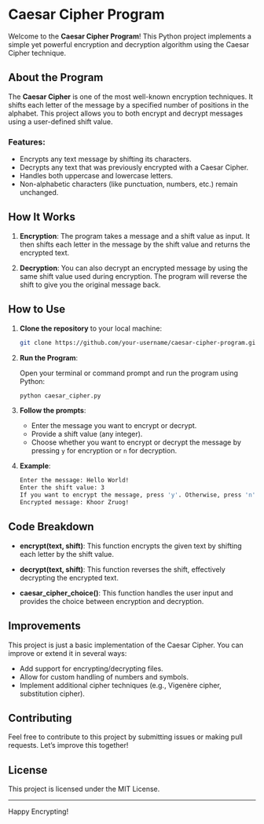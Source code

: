 # Caesar Cipher Program

Welcome to the **Caesar Cipher Program**! This Python project implements a simple yet powerful encryption and decryption algorithm using the Caesar Cipher technique.

## About the Program

The **Caesar Cipher** is one of the most well-known encryption techniques. It shifts each letter of the message by a specified number of positions in the alphabet. This project allows you to both encrypt and decrypt messages using a user-defined shift value.

### Features:
- Encrypts any text message by shifting its characters.
- Decrypts any text that was previously encrypted with a Caesar Cipher.
- Handles both uppercase and lowercase letters.
- Non-alphabetic characters (like punctuation, numbers, etc.) remain unchanged.

## How It Works

1. **Encryption**: The program takes a message and a shift value as input. It then shifts each letter in the message by the shift value and returns the encrypted text.

2. **Decryption**: You can also decrypt an encrypted message by using the same shift value used during encryption. The program will reverse the shift to give you the original message back.

## How to Use

1. **Clone the repository** to your local machine:

    ```bash
    git clone https://github.com/your-username/caesar-cipher-program.git
    ```

2. **Run the Program**:

    Open your terminal or command prompt and run the program using Python:

    ```bash
    python caesar_cipher.py
    ```

3. **Follow the prompts**:

    - Enter the message you want to encrypt or decrypt.
    - Provide a shift value (any integer).
    - Choose whether you want to encrypt or decrypt the message by pressing `y` for encryption or `n` for decryption.

4. **Example**:

    ```bash
    Enter the message: Hello World!
    Enter the shift value: 3
    If you want to encrypt the message, press 'y'. Otherwise, press 'n' to decrypt the message. (y/n): y
    Encrypted message: Khoor Zruog!
    ```

## Code Breakdown

- **encrypt(text, shift)**: This function encrypts the given text by shifting each letter by the shift value.
  
- **decrypt(text, shift)**: This function reverses the shift, effectively decrypting the encrypted text.
  
- **caesar_cipher_choice()**: This function handles the user input and provides the choice between encryption and decryption.

## Improvements

This project is just a basic implementation of the Caesar Cipher. You can improve or extend it in several ways:
- Add support for encrypting/decrypting files.
- Allow for custom handling of numbers and symbols.
- Implement additional cipher techniques (e.g., Vigenère cipher, substitution cipher).

## Contributing

Feel free to contribute to this project by submitting issues or making pull requests. Let’s improve this together!

## License

This project is licensed under the MIT License.

---

Happy Encrypting!
